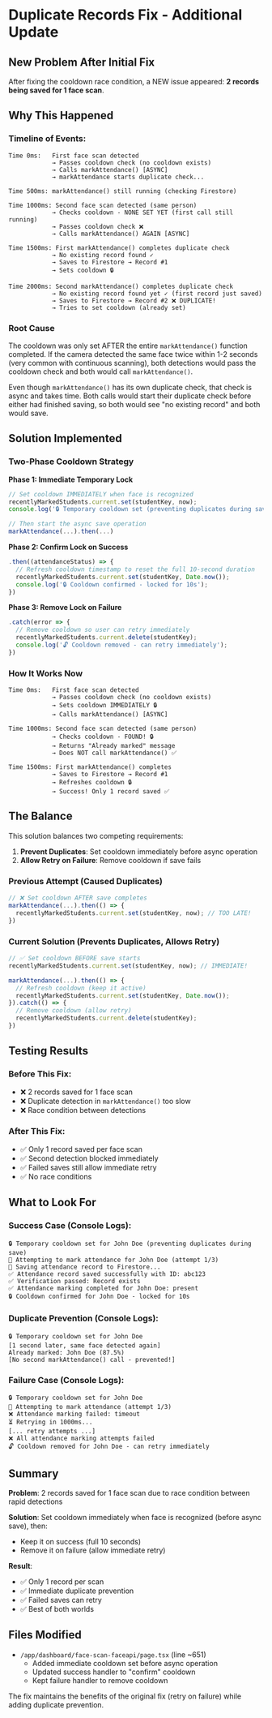 # Duplicate Records Fix - Additional Update

## New Problem After Initial Fix
After fixing the cooldown race condition, a NEW issue appeared: **2 records being saved for 1 face scan**.

## Why This Happened

### Timeline of Events:
```
Time 0ms:   First face scan detected
            → Passes cooldown check (no cooldown exists)
            → Calls markAttendance() [ASYNC]
            → markAttendance starts duplicate check...
            
Time 500ms: markAttendance() still running (checking Firestore)
            
Time 1000ms: Second face scan detected (same person)
            → Checks cooldown - NONE SET YET (first call still running)
            → Passes cooldown check ❌
            → Calls markAttendance() AGAIN [ASYNC]
            
Time 1500ms: First markAttendance() completes duplicate check
            → No existing record found ✓
            → Saves to Firestore → Record #1
            → Sets cooldown 🔒
            
Time 2000ms: Second markAttendance() completes duplicate check  
            → No existing record found yet ✓ (first record just saved)
            → Saves to Firestore → Record #2 ❌ DUPLICATE!
            → Tries to set cooldown (already set)
```

### Root Cause
The cooldown was only set AFTER the entire `markAttendance()` function completed. If the camera detected the same face twice within 1-2 seconds (very common with continuous scanning), both detections would pass the cooldown check and both would call `markAttendance()`.

Even though `markAttendance()` has its own duplicate check, that check is async and takes time. Both calls would start their duplicate check before either had finished saving, so both would see "no existing record" and both would save.

## Solution Implemented

### Two-Phase Cooldown Strategy

**Phase 1: Immediate Temporary Lock**
```typescript
// Set cooldown IMMEDIATELY when face is recognized
recentlyMarkedStudents.current.set(studentKey, now);
console.log('🔒 Temporary cooldown set (preventing duplicates during save)');

// Then start the async save operation
markAttendance(...).then(...)
```

**Phase 2: Confirm Lock on Success**
```typescript
.then((attendanceStatus) => {
  // Refresh cooldown timestamp to reset the full 10-second duration
  recentlyMarkedStudents.current.set(studentKey, Date.now());
  console.log('🔒 Cooldown confirmed - locked for 10s');
})
```

**Phase 3: Remove Lock on Failure**
```typescript
.catch(error => {
  // Remove cooldown so user can retry immediately
  recentlyMarkedStudents.current.delete(studentKey);
  console.log('🔓 Cooldown removed - can retry immediately');
})
```

### How It Works Now

```
Time 0ms:   First face scan detected
            → Passes cooldown check (no cooldown exists)
            → Sets cooldown IMMEDIATELY 🔒
            → Calls markAttendance() [ASYNC]
            
Time 1000ms: Second face scan detected (same person)
            → Checks cooldown - FOUND! 🔒
            → Returns "Already marked" message
            → Does NOT call markAttendance() ✅
            
Time 1500ms: First markAttendance() completes
            → Saves to Firestore → Record #1
            → Refreshes cooldown 🔒
            → Success! Only 1 record saved ✅
```

## The Balance

This solution balances two competing requirements:

1. **Prevent Duplicates**: Set cooldown immediately before async operation
2. **Allow Retry on Failure**: Remove cooldown if save fails

### Previous Attempt (Caused Duplicates)
```typescript
// ❌ Set cooldown AFTER save completes
markAttendance(...).then(() => {
  recentlyMarkedStudents.current.set(studentKey, now); // TOO LATE!
})
```

### Current Solution (Prevents Duplicates, Allows Retry)
```typescript
// ✅ Set cooldown BEFORE save starts
recentlyMarkedStudents.current.set(studentKey, now); // IMMEDIATE!

markAttendance(...).then(() => {
  // Refresh cooldown (keep it active)
  recentlyMarkedStudents.current.set(studentKey, Date.now());
}).catch(() => {
  // Remove cooldown (allow retry)
  recentlyMarkedStudents.current.delete(studentKey);
})
```

## Testing Results

### Before This Fix:
- ❌ 2 records saved for 1 face scan
- ❌ Duplicate detection in `markAttendance()` too slow
- ❌ Race condition between detections

### After This Fix:
- ✅ Only 1 record saved per face scan
- ✅ Second detection blocked immediately
- ✅ Failed saves still allow immediate retry
- ✅ No race conditions

## What to Look For

### Success Case (Console Logs):
```
🔒 Temporary cooldown set for John Doe (preventing duplicates during save)
📝 Attempting to mark attendance for John Doe (attempt 1/3)
💾 Saving attendance record to Firestore...
✅ Attendance record saved successfully with ID: abc123
✅ Verification passed: Record exists
✅ Attendance marking completed for John Doe: present
🔒 Cooldown confirmed for John Doe - locked for 10s
```

### Duplicate Prevention (Console Logs):
```
🔒 Temporary cooldown set for John Doe
[1 second later, same face detected again]
Already marked: John Doe (87.5%)
[No second markAttendance() call - prevented!]
```

### Failure Case (Console Logs):
```
🔒 Temporary cooldown set for John Doe
📝 Attempting to mark attendance (attempt 1/3)
❌ Attendance marking failed: timeout
⏳ Retrying in 1000ms...
[... retry attempts ...]
❌ All attendance marking attempts failed
🔓 Cooldown removed for John Doe - can retry immediately
```

## Summary

**Problem**: 2 records saved for 1 face scan due to race condition between rapid detections

**Solution**: Set cooldown immediately when face is recognized (before async save), then:
- Keep it on success (full 10 seconds)
- Remove it on failure (allow immediate retry)

**Result**: 
- ✅ Only 1 record per scan
- ✅ Immediate duplicate prevention  
- ✅ Failed saves can retry
- ✅ Best of both worlds

## Files Modified
- `/app/dashboard/face-scan-faceapi/page.tsx` (line ~651)
  - Added immediate cooldown set before async operation
  - Updated success handler to "confirm" cooldown
  - Kept failure handler to remove cooldown

The fix maintains the benefits of the original fix (retry on failure) while adding duplicate prevention.

